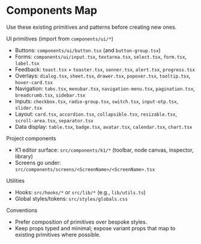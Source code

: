 # Components Map

Use these existing primitives and patterns before creating new ones.

UI primitives (import from `components/ui/*`)
- Buttons: `components/ui/button.tsx` (and `button-group.tsx`)
- Forms: `components/ui/input.tsx`, `textarea.tsx`, `select.tsx`, `form.tsx`, `label.tsx`
- Feedback: `toast.tsx` + `toaster.tsx`, `sonner.tsx`, `alert.tsx`, `progress.tsx`
- Overlays: `dialog.tsx`, `sheet.tsx`, `drawer.tsx`, `popover.tsx`, `tooltip.tsx`, `hover-card.tsx`
- Navigation: `tabs.tsx`, `menubar.tsx`, `navigation-menu.tsx`, `pagination.tsx`, `breadcrumb.tsx`, `sidebar.tsx`
- Inputs: `checkbox.tsx`, `radio-group.tsx`, `switch.tsx`, `input-otp.tsx`, `slider.tsx`
- Layout: `card.tsx`, `accordion.tsx`, `collapsible.tsx`, `resizable.tsx`, `scroll-area.tsx`, `separator.tsx`
- Data display: `table.tsx`, `badge.tsx`, `avatar.tsx`, `calendar.tsx`, `chart.tsx`

Project components
- K1 editor surface: `src/components/k1/*` (toolbar, node canvas, inspector, library)
- Screens go under: `src/components/screens/<ScreenName>/<ScreenName>.tsx`

Utilities
- Hooks: `src/hooks/*` or `src/lib/*` (e.g., `lib/utils.ts`)
- Global styles/tokens: `src/styles/globals.css`

Conventions
- Prefer composition of primitives over bespoke styles.
- Keep props typed and minimal; expose variant props that map to existing primitives where possible.

